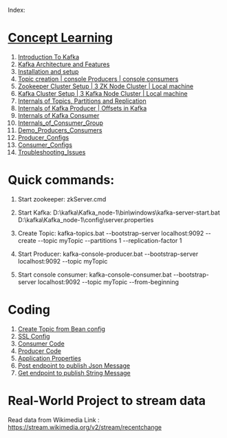 Index:

# [Concept Learning](./1_concepts_learning.md)

1) [Introduction To Kafka](./src/main/learning/1_introduction)
2) [Kafka Architecture and Features](./src/main/learning/2_architecture)
3) [Installation and setup](./src/main/learning/3_InstallationAndSetup)
4) [Topic creation | console Producers | console consumers](./src/main/learning/4_TopicAndConsoleProducerConsumer)
5) [Zookeeper Cluster Setup | 3 ZK Node Cluster | Local machine](./src/main/learning/5_ZK_Cluster_Setup)
6) [Kafka Cluster Setup | 3 Kafka Node Cluster | Local machine](./src/main/learning/6_Kafka_Cluster_Setup)
7) [Internals of Topics, Partitions and Replication](./src/main/learning/7_InternalsOfTopicsPartitionsAndReplication)
8) [Internals of Kafka Producer | Offsets in Kafka](./src/main/learning/8_Internals_of_Kafka_Producer_Offsets_in_Kafka)
9) [Internals of Kafka Consumer](./src/main/learning/9_Internals_of_kafka_Consumer)
10) [Internals_of_Consumer_Group](./src/main/learning/10_Internals_of_Consumer_Group)
11) [Demo_Producers_Consumers](./src/main/learning/11_Demo_Producers_Consumers)
12) [Producer_Configs](./src/main/learning/12_Producer_configs)
13) [Consumer_Configs](./src/main/learning/13_Consumer_configs)
14) [Troubleshooting_Issues](./src/main/learning/14_troubleshooting_issues)


# Quick commands:

1) Start zookeeper: zkServer.cmd

2) Start Kafka: D:\kafka\Kafka_node-1\bin\windows\kafka-server-start.bat D:\kafka\Kafka_node-1\config\server.properties

3) Create Topic: kafka-topics.bat --bootstrap-server localhost:9092 --create --topic myTopic --partitions 1 --replication-factor 1

4) Start Producer: kafka-console-producer.bat --bootstrap-server localhost:9092  --topic myTopic

5) Start console consumer: kafka-console-consumer.bat --bootstrap-server localhost:9092  --topic myTopic --from-beginning


# Coding

1) [Create Topic from Bean config](./src/main/java/com/home/kafka/learning/config/KafkaTopicConfig.java)
2) [SSL Config](./src/main/java/com/home/kafka/learning/actual/project/config/KafkaSslConfig.java)
3) [Consumer Code](./src/main/java/com/home/kafka/learning/consumer)
4) [Producer Code](./src/main/java/com/home/kafka/learning/producer)
5) [Application Properties](./src/main/resources/application.properties)
6) [Post endpoint to publish Json Message](./src/main/java/com/home/kafka/learning/controller/JsonMessageController.java)
7) [Get endpoint to publish String Message](./src/main/java/com/home/kafka/learning/controller/MessageController.java)

# Real-World Project to stream data

Read data from Wikimedia
Link : https://stream.wikimedia.org/v2/stream/recentchange
